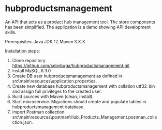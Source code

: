 # hubproductsmanagement
An API that acts as a product hub management tool. The store components has been simplified. The application is a demo showing API development skills.

Prerequisites: Java JDK 17, Maven 3.X.X

Installation steps:
1. Clone repository https://github.com/sebybuga/hubproductsmanagement.git
2. Install MySQL 8.3.0
3. Create DB user hubproductsmanagement as defined in src\main\resources\application.properties.
4. Create new database hubproductsmanagement with collation utf32_bin and assign full privileges to the created user.
5. Build sources with Maven (clean, install).
6. Start microservice. Migrations should create and populate tables in hubproductsmanagement database. 
7. Import Postman collection src\main\resources\postman\Hub_Products_Management.postman_collection.json.

